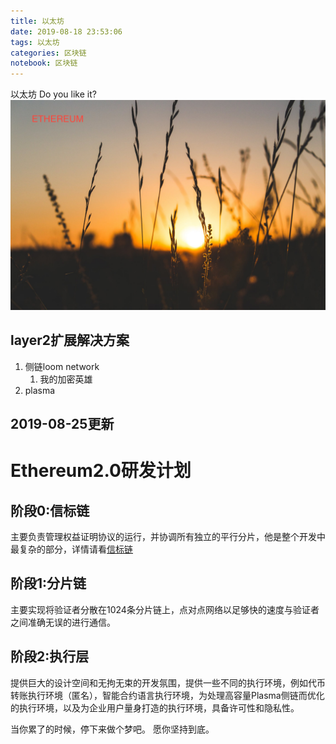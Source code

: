 ```yaml
---
title: 以太坊
date: 2019-08-18 23:53:06
tags: 以太坊
categories: 区块链
notebook: 区块链
---
```


以太坊 Do you like it?
![Ethereum](以太坊/Ethereum.jpeg)
<!-- more -->
## layer2扩展解决方案
1. 侧链loom network
   1. 我的加密英雄
2. plasma

2019-08-25更新
---
# Ethereum2.0研发计划
## 阶段0:信标链
主要负责管理权益证明协议的运行，并协调所有独立的平行分片，他是整个开发中最复杂的部分，详情请看<a>[信标链](https://ethfans.org/posts/two-point-oh-the-beacon-chain)</a>
## 阶段1:分片链
主要实现将验证者分散在1024条分片链上，点对点网络以足够快的速度与验证者之间准确无误的进行通信。
## 阶段2:执行层
提供巨大的设计空间和无拘无束的开发氛围，提供一些不同的执行环境，例如代币转账执行环境（匿名），智能合约语言执行环境，为处理高容量Plasma侧链而优化的执行环境，以及为企业用户量身打造的执行环境，具备许可性和隐私性。


当你累了的时候，停下来做个梦吧。
愿你坚持到底。